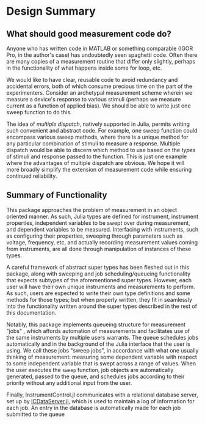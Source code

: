 # Design Summary

## What should good measurement code do?

Anyone who has written code in MATLAB or something comparable (IGOR Pro, in the
author's case) has undoubtedly seen spaghetti code. Often there are many copies
of a measurement routine that differ only slightly, perhaps in the functionality
of what happens inside some for loop, etc.

We would like to have clear, reusable code to avoid redundancy and accidental
errors, both of which consume precious time on the part of the experimenters.
Consider an archetypal measurement scheme wherein we measure a device's response to
various stimuli (perhaps we measure current as a function of applied bias).
We should be able to write just one sweep function to do this.

The idea of *multiple dispatch*, natively supported in Julia, permits writing such
convenient and abstract code. For example, one sweep function could encompass various
sweep methods, where there is a unique method for any particular combination of
stimuli to measure a response. Multiple dispatch would be able to discern which method
to use based on the *types* of stimuli and response passed to the function.
This is just one example where the advantages of multiple dispatch are obvious.
We hope it will more broadly simplify the extension of measurement code while
ensuring continued reliability.

## Summary of Functionality

This package approaches the problem of measurement in an object oriented manner.
As such, Julia types are defined for instrument, instrument properties, independent
variables to be swept over during measurement, and dependent variables to be measured.
Interfacing with instruments, such as configuring their properties, sweeping through
parameters such as voltage, frequency, etc, and actually recording measurement values
coming from instruments, are all done through manipulation of instances of these types.

A careful framework of abstract super types has been fleshed out in this package,
along with sweeping and job scheduling/queueing functionality that expects subtypes
of the aforementioned super types. However, each user will have their
own unique instruments and measurements to perform. As such, users are expected
to write their own type definitions and some methods for those types; but when
properly written, they fit in seamlessly into the functionality written around
the super types described in the rest of this documentation.

Notably, this package implements queueing structure for measurement "jobs" , which
affords automation of measurements and facilitates use of the same instruments
by multiple users warrants. The queue schedules jobs automatically and in the
background of the Julia interface that the user is using. We call these jobs
"sweep jobs", in accordance with what one usually thinking of measurement:
measuring some dependent variable with respect to some independent variable that
is swept across a range of values. When the user executes the `sweep` function,
job objects are automatically generated, passed to the queue, and schedules jobs
according to their priority without any additional input from the user.

Finally, InstrumentControl.jl communicates with a relational database server, set
up by [ICDataServer.jl](https://github.com/PainterQubits/ICDataServer.jl), which
is used to maintain a log of information for each job. An entry in the database is
automatically made for each job submitted to the queue  
